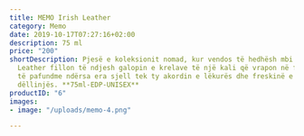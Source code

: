 ```yaml
---
title: MEMO Irish Leather
category: Memo
date: 2019-10-17T07:27:16+02:00
description: 75 ml
price: "200"
shortDescription: Pjesë e koleksionit nomad, kur vendos të hedhësh mbi lëkurë Irish
  Leather fillon të ndjesh galopin e krelave të një kali që vrapon në fushat e gjelbëra
  të pafundme ndërsa era sjell tek ty akordin e lëkurës dhe freskinë e kokrrave të
  dëllinjës. **75ml-EDP-UNISEX**
productID: "6"
images:
- image: "/uploads/memo-4.png"

---
```

